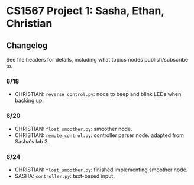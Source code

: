 # CS1567 Project 1: Sasha, Ethan, Christian
## Changelog
See file headers for details, including what topics nodes publish/subscribe to.

### 6/18
- CHRISTIAN: `reverse_control.py`: node to beep and blink LEDs when backing up. 

### 6/20
- CHRISTIAN: `float_smoother.py`: smoother node.
- CHRISTIAN: `remote_control.py`: controller parser node. adapted from Sasha's lab 3. 

### 6/24
- CHRISTIAN: `float_smoother.py`: finished implementing smoother node.
- SASHA: `controller.py`: text-based input.
